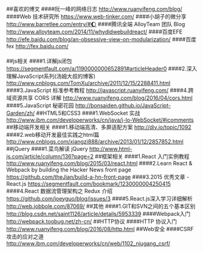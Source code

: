 ##喜欢的博文
####阮一峰的网络日志
http://www.ruanyifeng.com/blog/
####Web 技术研究所
https://www.web-tinker.com/
####小胡子的微分享
http://www.barretlee.com/entry/#🌔
####腾讯全端 AlloyTeam 团队 Blog
http://www.alloyteam.com/2014/11/whydidwebuildreact/
####百度EFE
http://efe.baidu.com/blog/an-obsessive-view-on-modularization/
####百度fex
http://fex.baidu.com/
####
##js相关
####1.详解js闭包 
https://segmentfault.com/a/1190000000652891#articleHeader0
####2.深入理解JavaScript系列(汤姆大叔的博客)
http://www.cnblogs.com/TomXu/archive/2011/12/15/2288411.html
####3.JavaScript 标准参考教程
http://javascript.ruanyifeng.com/
####4.跨域资源共享 CORS 详解
http://www.ruanyifeng.com/blog/2016/04/cors.html
####5.JavaScript 秘密花园
http://bonsaiden.github.io/JavaScript-Garden/zh/
##HTML5和CSS3
####1.WebSocket 实战
http://www.ibm.com/developerworks/cn/java/j-lo-WebSocket/#icomments
##移动端开发相关
####1.移动端高清、多屏适配方案
http://div.io/topic/1092
####2.web移动开发最佳实践之html篇
http://www.cnblogs.com/xiangzi888/archive/2013/01/12/2857852.html
##jQuery
####1.菜鸟解读 jQuery
http://www.html-js.com/article/column/136?page=2
##框架相关
####1.React 入门实例教程
http://www.ruanyifeng.com/blog/2015/03/react.html
####2.Learn React & Webpack by building the Hacker News front page
https://github.com/theJian/build-a-hn-front-page
####3.2015 优秀文章 - React.js
https://segmentfault.com/bookmark/1230000004250415
####4.React 数据流管理架构之 Redux 介绍
https://github.com/joeyguo/blog/issues/3
####5.React.js深入学习详细解析
http://web.jobbole.com/87069/
##其他
####1.GIT和SVN之间的五个基本区别
http://blog.csdn.net/saint1126/article/details/5953339
####Webpack入门
http://webpack.toobug.net/zh-cn/
##HTTP协议
####HTTP 协议入门
http://www.ruanyifeng.com/blog/2016/08/http.html
##Web安全
####CSRF攻击的应对之道
http://www.ibm.com/developerworks/cn/web/1102_niugang_csrf/
